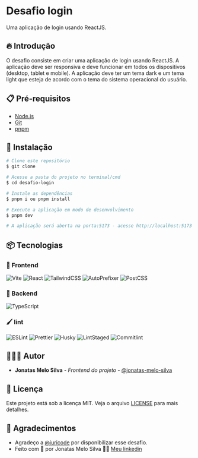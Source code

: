 # Desafio login

Uma aplicação de login usando ReactJS.

## 🔥 Introdução

O desafio consiste em criar uma aplicação de login usando ReactJS. A aplicação deve ser responsiva e deve funcionar em todos os dispositivos (desktop, tablet e mobile). A aplicação deve ter um tema dark e um tema light que esteja de acordo com o tema do sistema operacional do usuário.

## 📋 Pré-requisitos

- [Node.js](https://nodejs.org/en/download/)
- [Git](https://git-scm.com/downloads)
- [pnpm](https://pnpm.io/)

## 🚀 Instalação

```bash
# Clone este repositório
$ git clone

# Acesse a pasta do projeto no terminal/cmd
$ cd desafio-login

# Instale as dependências
$ pnpm i ou pnpm install

# Execute a aplicação em modo de desenvolvimento
$ pnpm dev

# A aplicação será aberta na porta:5173 - acesse http://localhost:5173
```

## 📦 Tecnologias

### 🎨 Frontend

![Vite](https://img.shields.io/badge/vite-%23646CFF.svg?style=for-the-badge&logo=vite&logoColor=white)
![React](https://img.shields.io/badge/react-%2320232a.svg?style=for-the-badge&logo=react&logoColor=%2361DAFB)
![TailwindCSS](https://img.shields.io/badge/tailwindcss-%2338B2AC.svg?style=for-the-badge&logo=tailwind-css&logoColor=white)
![AutoPrefixer](https://img.shields.io/badge/autoprefixer-%23FFFFFF.svg?style=for-the-badge&logo=autoprefixer&logoColor=white)
![PostCSS](https://img.shields.io/badge/postcss-%23DD3A0A.svg?style=for-the-badge&logo=postcss&logoColor=white)

### 🎲 Backend

![TypeScript](https://img.shields.io/badge/typescript-%23007ACC.svg?style=for-the-badge&logo=typescript&logoColor=white)

### 🖌️ lint

![ESLint](https://img.shields.io/badge/ESLint-4B3263?style=for-the-badge&logo=eslint&logoColor=white)
![Prettier](https://img.shields.io/badge/prettier-4B3263?style=for-the-badge&logo=prettier&logoColor=white)
![Husky](https://img.shields.io/badge/husky-4B3263?style=for-the-badge&logo=husky&logoColor=white)
![LintStaged](https://img.shields.io/badge/lint--staged-4B3263?style=for-the-badge&logo=lint-staged&logoColor=white)
![Commitlint](https://img.shields.io/badge/commitlint-4B3263?style=for-the-badge&logo=commitlint&logoColor=white)

## 🧑🏻‍💻 Autor

- **Jonatas Melo Silva** - *Frontend do projeto* - [@jonatas-melo-silva](https://www.github.com/jonatas-melo-silva)

## 📝 Licença

Este projeto está sob a licença MIT. Veja o arquivo [LICENSE](LICENSE) para mais detalhes.

## 📌 Agradecimentos

- Agradeço a [@iuricode](https://github.com/iuricode) por disponibilizar esse desafio.
- Feito com 💙 por Jonatas Melo Silva 👋🏻 [Meu linkedin](https://www.linkedin.com/in/jonatas-melo-silva/)
